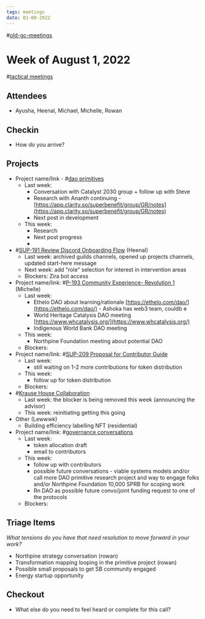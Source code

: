 ```yaml
---
tags: meetings
date: 01-08-2022
---
```

#[old-gc-meetings](/notes/general-circle/old-gc-meetings/old-gc-meetings.md) 
# Week of August 1, 2022
#[tactical meetings](/notes/archive/clarity/Tags/tactical%20meetings.md) 

## Attendees
- Ayusha, Heenal, Michael, Michelle, Rowan

## Checkin
- How do you arrive?


## Projects
- Project name/link - #[dao primitives](/notes/archive/clarity/Tags/dao%20primitives.md) 
	- Last week: 
		- Conversation with Catalyst 2030 group + follow up with Steve
		- Research with Ananth continuing - [https://app.clarity.so/superbenefit/group/GR/notes](https://app.clarity.so/superbenefit/group/GR/notes) 
		- Next post in development
	- This week:
		- Research
		- Next post progress
		- 
- #[SUP-191 Review Discord Onboarding Flow](SUP-191%20Review%20Discord%20Onboarding%20Flow) (Heenal)
	- Last week: archived guilds channels, opened up projects channels, updated start-here  message
	- Next week: add "role" selection for interest in intervention areas
	- Blockers: Zira bot access
- Project name/link: #[P-193 Community Experience- Revolution 1](P-193%20Community%20Experience-%20Revolution%201) (Michelle)
	- Last week:
		- Ethelo DAO about learning/rationale [https://ethelo.com/dao/](https://ethelo.com/dao/)  - Ashoka has web3 team, couldb e
		- World Heritage Catalysis DAO meeting [https://www.whcatalysis.org/](https://www.whcatalysis.org/) 
		- Indigenous World Bank DAO meeting
	- This week:
		- Northpine Foundation meeting about potential DAO 
	- Blockers:
- Project name/link:  #[SUP-209 Proposal for Contributor Guide](SUP-209%20Proposal%20for%20Contributor%20Guide) 
	- Last week: 
		- still waiting on 1-2 more contributions for token distribution
	- This week:
		- follow up for token distribution
	- Blockers:
- #[Krause House Collaboration](Krause%20House%20Collaboration)
	- Last week: the blocker is being removed this week (announcing the advisor)
	- This week: reinitiating getting this going
- Other (Lewwwk)
	- Building efficiency labelling NFT (residential)
- Project name/link: #[governance conversations](/notes/archive/clarity/Tags/governance%20conversations.md) 
	- Last week:
		- token allocation draft
		- email to contributors
	- This week:
		- follow up with contributors
		- possible future conversations - viable systems models and/or call more DAO primitive research project and way to engage folks and/or Northpine Foundation 10,000 SPRB for scoping work
		- Rn DAO as possible future convo/joint funding request to one of the protocols
	- Blockers:

## Triage Items
_What tensions do you have that need resolution to move forward in your work?_
- Northpine strategy  conversation (rowan)
- Transformation mapping looping in the primitive project (rowan)
- Possible small proposals to get SB community engaged 
- Energy startup opportunity 

## Checkout
- What else do you need to feel heard or complete for this call?

